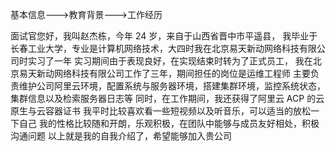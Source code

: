 基本信息--->教育背景--->工作经历

面试官您好，我叫赵杰栋，今年 24 岁，来自于山西省晋中市平遥县，
我毕业于长春工业大学，专业是计算机网络技术，大四时我在北京易天新动网络科技有限公司时实习了一年
实习期间由于表现良好，在实现结束时转为了正式员工，
我在北京易天新动网络科技有限公司工作了三年，期间担任的岗位是运维工程师
主要负责维护公司阿里云环境，配置系统与服务器环境，搭建集群环境，监控系统状态，集群信息以及检索服务器日志等
同时，在工作期间，我还获得了阿里云 ACP 的云原生与云容器证书
我平时比较喜欢看一些短视频以及听音乐，可以适当的放松一下自己
我的性格比较随和开朗，乐观积极，在团队中能够与成员友好相处，积极沟通问题
以上就是我的自我介绍了，希望能够加入贵公司
